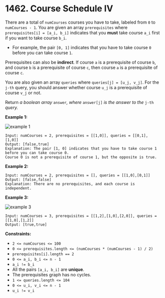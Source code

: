 # 1462. Course Schedule IV

There are a total of `numCourses` courses you have to take, labeled from `0` to `numCourses - 1`. You are given an array `prerequisites` where `prerequisites[i] = [a_i, b_i]` indicates that you **must** take course `a_i` first if you want to take course `b_i`.

- For example, the pair `[0, 1]` indicates that you have to take course `0` before you can take course `1`.

Prerequisites can also be **indirect**. If course `a` is a prerequisite of course `b`, and course `b` is a prerequisite of course `c`, then course `a` is a prerequisite of course `c`.

You are also given an array `queries` where `queries[j] = [u_j, v_j]`. For the `j-th` query, you should answer whether course `u_j` is a prerequisite of course `v_j` or not.

Return *a boolean array* `answer`*, where* `answer[j]` *is the answer to the* `j-th` *query.*

**Example 1:**

![example 1](https://assets.leetcode.com/uploads/2021/05/01/courses4-1-graph.jpg)

```()
Input: numCourses = 2, prerequisites = [[1,0]], queries = [[0,1],[1,0]]
Output: [false,true]
Explanation: The pair [1, 0] indicates that you have to take course 1 before you can take course 0.
Course 0 is not a prerequisite of course 1, but the opposite is true.
```

**Example 2:**

```()
Input: numCourses = 2, prerequisites = [], queries = [[1,0],[0,1]]
Output: [false,false]
Explanation: There are no prerequisites, and each course is independent.
```

**Example 3:**

![example 3](https://assets.leetcode.com/uploads/2021/05/01/courses4-3-graph.jpg)

```()
Input: numCourses = 3, prerequisites = [[1,2],[1,0],[2,0]], queries = [[1,0],[1,2]]
Output: [true,true]
```

**Constraints:**

- `2 <= numCourses <= 100`
- `0 <= prerequisites.length <= (numCourses * (numCourses - 1) / 2)`
- `prerequisites[i].length == 2`
- `0 <= a_i, b_i <= n - 1`
- `a_i != b_i`
- All the pairs `[a_i, b_i]` are **unique**.
- The prerequisites graph has no cycles.
- `1 <= queries.length <= 104`
- `0 <= u_i, v_i <= n - 1`
- `u_i != v_i`

